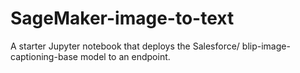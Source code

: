 # SageMaker-image-to-text
A starter Jupyter notebook that deploys the Salesforce/ blip-image-captioning-base model to an endpoint. 
